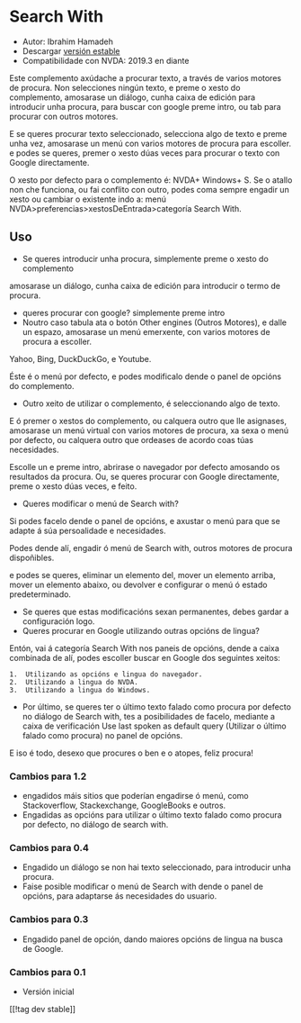 # Search With #

*	Autor: Ibrahim Hamadeh
*	Descargar [versión estable][1]
*	Compatibilidade con NVDA: 2019.3 en diante

Este complemento axúdache a procurar texto, a través de varios motores de
procura. Non selecciones ningún texto, e preme o xesto do complemento,
amosarase un diálogo, cunha caixa de edición para introducir unha procura,
para buscar con google preme intro, ou tab para procurar con outros motores.

E se queres procurar texto seleccionado, selecciona algo de texto e preme
unha vez, amosarase un menú con varios motores de procura para escoller. e
podes se queres, premer o xesto dúas veces para procurar o texto con Google
directamente.

O xesto por defecto para o complemento é: NVDA+ Windows+ S. Se o atallo non che funciona, ou fai conflito con outro, podes coma sempre engadir un xesto ou cambiar o existente indo a: menú NVDA>preferencias>xestosDeEntrada>categoría Search With.

## Uso ##

*	Se queres introducir unha procura, simplemente preme o xesto do
  complemento

amosarase un diálogo, cunha caixa de edición para introducir o termo de
procura.

*	queres procurar con google? simplemente preme intro
*	Noutro caso tabula ata o botón Other engines (Outros Motores), e dalle un
  espazo, amosarase un menú emerxente, con varios motores de procura a
  escoller.

Yahoo, Bing, DuckDuckGo, e Youtube.

Éste é o menú por defecto, e podes modificalo dende o panel de opcións do
complemento.

*	Outro xeito de utilizar o complemento, é seleccionando algo de texto.

E ó premer o xestos do complemento, ou calquera outro que lle asignases,
amosarase un menú virtual con varios motores de procura, xa sexa o menú por
defecto, ou calquera outro que ordeases de acordo coas túas necesidades.

Escolle un e preme intro, abrirase o navegador por defecto amosando os
resultados da procura. Ou, se queres procurar con Google directamente, preme
o xesto dúas veces, e feito.

*	Queres modificar o menú de Search with?

Si podes facelo dende o panel de opcións, e axustar o menú para que se
adapte á súa persoalidade e necesidades.

Podes dende alí, engadir ó menú de Search with, outros motores de procura
dispoñibles.

e podes se queres, eliminar un elemento del, mover un elemento arriba, mover
un elemento abaixo, ou devolver e configurar o menú ó estado predeterminado.

*	Se queres que estas modificacións sexan permanentes, debes gardar a
  configuración logo.
*	Queres procurar en Google utilizando outras opcións de lingua?

Entón, vai á categoría Search With nos paneis de opcións, dende a caixa
combinada de alí, podes escoller buscar en Google dos seguintes xeitos:

	1.	Utilizando as opcións e lingua do navegador.
	2.	Utilizando a lingua do NVDA.
	3.	Utilizando a lingua do Windows.
*	Por último, se queres ter o último texto falado como procura por defecto
  no diálogo de Search with, tes a posibilidades de facelo, mediante a caixa
  de verificación Use last spoken as default query (Utilizar o último falado
  como procura) no panel de opcións.

E iso é todo, desexo que procures o ben e o atopes, feliz procura!  

### Cambios para 1.2 ###

*	engadidos máis sitios que poderían engadirse ó menú, como Stackoverflow,
  Stackexchange, GoogleBooks e outros.
*	Engadidas as opcións para utilizar o último texto falado como procura por
  defecto, no diálogo de search with.

### Cambios para 0.4 ###

*	Engadido un diálogo se non hai texto seleccionado, para introducir unha
  procura.
*	Faise posible modificar o menú de Search with dende o panel de opcións,
  para adaptarse ás necesidades do usuario.

### Cambios para 0.3   ###

*	Engadido panel de opción, dando maiores opcións de lingua na busca de
  Google.

### Cambios para 0.1 ###

*	Versión inicial

[[!tag dev stable]]

[1]: https://addons.nvda-project.org/files/get.php?file=searchwith
